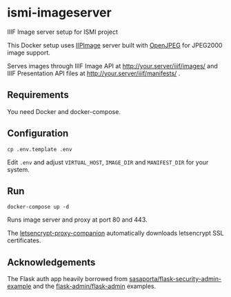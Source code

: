 # ismi-imageserver

IIIF Image server setup for ISMI project

This Docker setup uses [IIPImage](https://github.com/ruven/iipsrv) server built with 
[OpenJPEG](https://github.com/uclouvain/openjpeg) for JPEG2000 image support.

Serves images through IIIF Image API at http://your.server/iiif/images/ and 
IIIF Presentation API files at http://your.server/iiif/manifests/ .

## Requirements

You need Docker and docker-compose.

## Configuration

```
cp .env.template .env
```

Edit `.env` and adjust `VIRTUAL_HOST`, `IMAGE_DIR` and `MANIFEST_DIR` for your system.

## Run

```
docker-compose up -d
```

Runs image server and proxy at port 80 and 443.

The [letsencrypt-proxy-companion](https://github.com/JrCs/docker-letsencrypt-nginx-proxy-companion) automatically downloads letsencrypt SSL certificates.

## Acknowledgements

The Flask auth app heavily borrowed from [sasaporta/flask-security-admin-example](https://github.com/sasaporta/flask-security-admin-example) and the [flask-admin/flask-admin](https://github.com/flask-admin/flask-admin) examples.
